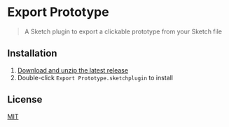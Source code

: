 # Export Prototype

> A Sketch plugin to export a clickable prototype from your Sketch file

## Installation

1. [Download and unzip the latest release](https://github.com/yuanqing/sketch-export-prototype/releases)
2. Double-click `Export Prototype.sketchplugin` to install

## License

[MIT](LICENSE.md)
